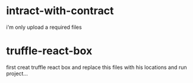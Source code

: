 # intract-with-contract
i'm only upload a required files 
# truffle-react-box
first creat truffle react box and replace this files with his locations
and run project...
